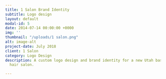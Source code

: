 ```yaml
---
title: 1 Salon Brand Identity
subtitle: Logo design
layout: default
modal-id: 5
date: 2014-07-14 00:00:00 +0000
img: ''
thumbnail: "/uploads/1 salon.png"
alt: image-alt
project-date: July 2018
client: 1 Salon
category: Logo Design
description: A custom logo design and brand identity for a new Utah based high-end
  hair salon.

---
```

